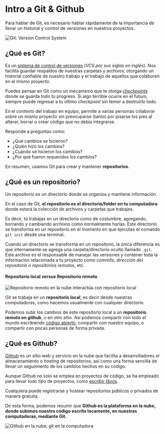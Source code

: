 # Intro a Git & Github

Para hablar de Git, es necesario hablar rápidamente de la importancia de llevar un historial y control de versiones en nuestros proyectos.

![Git: Version Control System](https://storage.googleapis.com/campus-cvs/guia-code/git-intro-banner.png)

## ¿Qué es Git?

Es un [sistema de control de versiones](https://es.wikipedia.org/wiki/Control_de_versiones) (_VCS por sus siglas en inglés_). Nos facilita guardar respaldos de nuestras carpetas y archivos, otorgando un historial confiable de nuestro trabajo y el trabajo de aquellos que colaboren en el mismo proyecto.

Puedes pensar en Git como un mecanismo que te otorga _[checkpoints](https://www.youtube.com/watch?v=JJR7ER4_jmk)_ donde se guarda todo tu progreso. Si algo terrible ocurre en el futuro, siempre puede regresar a tu último _checkpoint_ sin temor a destruirlo todo.

En el contexto del trabajo en equipo, permite a varias personas colaborar sobre un mismo proyecto sin preocuparse (tanto) por pisarse los pies al alterar, borrar o crear código que no debía integrarse.

Responde a preguntas como:

- ¿Qué cambios se hicieron?
- ¿Quién hizo los cambios?
- ¿Cuándo se hicieron los cambios?
- ¿Por qué fueron requeridos los cambios?

En resumen, usamos Git para crear y mantener **repositorios**.

## ¿Qué es un repositorio?

Un repositorio es un directorio donde se organiza y mantiene información.

En el caso de Git, **el repositorio es el directorio/folder en tu computadora** donde estará la colección de archivos y carpetas que trabajes.

Es decir, tú trabajas en un directorio como de costumbre, agregando, borrando y cambiando archivos como normalmente harías. Este directorio se transforma en un repositorio en el momento en que ejecutas el comando `git init` desde una terminal.

Cuando un directorio se transforma en un repositorio, la única diferencia es que internamente se agrega una carpeta/directorio oculto llamado `.git`. Este archivo es el responsable de manejar las versiones y contener toda la información relacionada a tu proyecto como _commits_, _dirección del repositorio o repositorios remotos_, etc.

#### Repositorio local _versus_ Repositorio remoto

![Repositorio remoto en la nube interactúa con repositorio local](https://storage.googleapis.com/campus-cvs/guia-code/git-repo.png)

Git se trabaja en un **repositorio local**, es decir desde nuestras computadoras, como hacemos usualmente con cualquier directorio.

Podemos subir los cambios de este repositorio local a un **repositorio remoto en github**, o en otro sitio. Así podemos compartir con todo el mundo escribiendo [código abierto](https://www.redhat.com/es/topics/open-source/what-is-open-source), compartir con nuestro equipo, o compartir con pocas personas de forma privada.

## ¿Qué es Github?

[Github](https://github.com/) es un sitio web y servicio en la nube que facilita a desarrolladores el almacenamiento o _hosting_ de repositorios, así como una forma sencilla de llevar un seguimiento de los cambios hechos en su código.

Aunque Github no solo se emplea en proyectos de código, se ha empleado para llevar todo tipo de proyectos, como [escribir libros](https://braythwayt.com/2015/01/29/how-i-write-books-with-github-and-leanpub.html).

Cualquiera puede registrarse y hostear repositorios públicos o privados de manera gratuita.

De esta forma, podemos resumir que **Github es la plataforma en la nube, donde subimos nuestro código escrito locamente, en nuestras computadoras, mediante Git**.

![Github en la nube, git en la computadora](https://storage.googleapis.com/campus-cvs/guia-code/git-vs-github.png)
